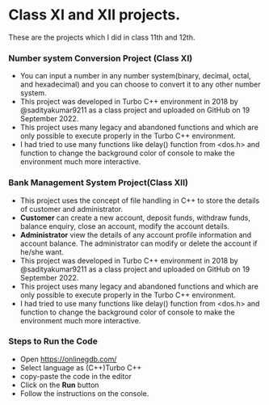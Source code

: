 # Class XI and XII projects.
These are the projects which I did  in class 11th and 12th.

### Number system Conversion Project (Class XI)
 - You can input a number in any number system(binary, decimal, octal, and hexadecimal) and you can choose to convert it to any other number system. 
 - This project was developed in Turbo C++ environment in 2018 by @sadityakumar9211 as a class project and uploaded on GitHub on 19 September 2022. 
 - This project uses many legacy and abandoned functions and which are only possible to execute properly in the Turbo C++ environment. 
 - I had tried to use many functions like delay() function from <dos.h> and function to change the background color of console to make the environment much more interactive. 


### Bank Management System Project(Class XII)
 - This project uses the concept of file handling in C++ to store the details of customer and administrator. 
 - **Customer** can create a new account, deposit funds, withdraw funds, balance enquiry, close an account, modify the account details. 
 - **Administrator** view the details of any account profile information and account balance. The administrator can modify or delete the account if he/she want.
 - This project was developed in Turbo C++ environment in 2018 by @sadityakumar9211 as a class project and uploaded on GitHub on 19 September 2022. 
 - This project uses many legacy and abandoned functions and which are only possible to execute properly in the Turbo C++ environment. 
 - I had tried to use many functions like delay() function from <dos.h> and function to change the background color of console to make the environment much more interactive. 


### Steps to Run the Code
- Open https://onlinegdb.com/ 
- Select language as (C++)Turbo C++
- copy-paste the code in the editor
- Click on the **Run** button
- Follow the instructions on the console.
